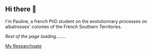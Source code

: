 ## Hi there 🌿

I'm Pauline, a french PhD student on the evolutionnary processes on albatrosses' colonies of the French Southern Territories. 

*Rest of the page loading........*

[My Researchgate](https://www.researchgate.net/profile/Pauline-Richard-3)
<!--
**wondering-wanderer/wondering-wanderer** is a ✨ _special_ ✨ repository because its `README.md` (this file) appears on your GitHub profile.

Here are some ideas to get you started:

- 🔭 I’m currently working on ...
- 🌱 I’m currently learning ...
- 👯 I’m looking to collaborate on ...
- 🤔 I’m looking for help with ...
- 💬 Ask me about ...
- 📫 How to reach me: ...
- 😄 Pronouns: ...
- ⚡ Fun fact: ...
-->

